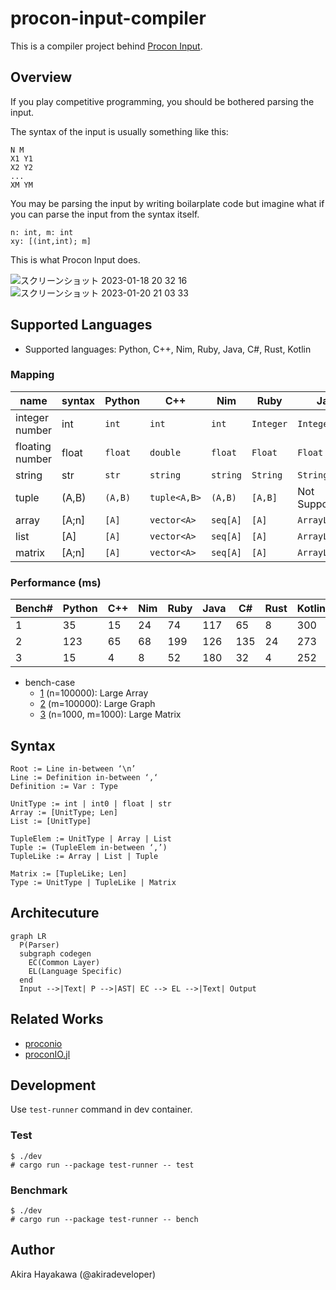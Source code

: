 # procon-input-compiler

This is a compiler project behind [Procon Input](https://akiradeveloper.github.io/procon-input/).

## Overview

If you play competitive programming,
you should be bothered parsing the input.

The syntax of the input is usually something like this:

```
N M
X1 Y1
X2 Y2
...
XM YM
```

You may be parsing the input by writing boilarplate code but
imagine what if you can parse the input from the syntax itself.

```
n: int, m: int
xy: [(int,int); m]
```

This is what Procon Input does.


![スクリーンショット 2023-01-18 20 32 16](https://user-images.githubusercontent.com/785824/213160943-deb3fd95-5fe4-4dfa-9185-4403efeb10d3.png)
![スクリーンショット 2023-01-20 21 03 33](https://user-images.githubusercontent.com/785824/213690840-7bd3c1b3-7754-4769-a08b-b73a3f623654.png)


## Supported Languages

- Supported languages: Python, C++, Nim, Ruby, Java, C#, Rust, Kotlin

### Mapping

|name | syntax | Python | C++ | Nim | Ruby | Java | C# | Rust | Kotlin |
|-|-|-|-|-|-|-|-|-|-|
|integer number|int|`int`|`int`|`int`|`Integer`|`Integer`|`int`|`i32`|`Int`|
|floating number|float|`float`|`double`|`float`|`Float`|`Float`|`double`|`f64`|`Double`|
|string|str|`str`|`string`|`string`|`String`|`String`|`string`|`String`|`String`|
|tuple|(A,B)|`(A,B)`|`tuple<A,B>`|`(A,B)`|`[A,B]`|Not Supported|`ValueTuple<A,B>`|`(A,B)`|Not Supported|
|array|[A;n]|`[A]`|`vector<A>`|`seq[A]`|`[A]`|`ArrayList<A>`|`List<A>`|`Vec<A>`|`ArrayList<A>`|
|list|[A]|`[A]`|`vector<A>`|`seq[A]`|`[A]`|`ArrayList<A>`|`List<A>`|`Vec<A>`|`ArrayList<A>`|
|matrix|[A;n]|`[A]`|`vector<A>`|`seq[A]`|`[A]`|`ArrayList<A>`|`List<A>`|`Vec<A>`|`ArrayList<A>`|

### Performance (ms)

| Bench# | Python | C++ | Nim | Ruby | Java | C#  | Rust | Kotlin |
|--------|--------|-----|-----|------|------|-----|------|--------|
| 1      | 35     | 15  | 24  | 74   | 117  | 65  | 8    | 300    |
| 2      | 123    | 65  | 68  | 199  | 126  | 135 | 24   | 273    |
| 3      | 15     | 4   | 8   | 52   | 180  | 32  | 4    | 252    |

- bench-case
  - [1](https://github.com/akiradeveloper/procon-input-compiler/blob/master/test-runner/data/bench-case/1/parser) (n=100000): Large Array
  - [2](https://github.com/akiradeveloper/procon-input-compiler/blob/master/test-runner/data/bench-case/2/parser) (m=100000): Large Graph
  - [3](https://github.com/akiradeveloper/procon-input-compiler/blob/master/test-runner/data/bench-case/3/parser) (n=1000, m=1000): Large Matrix

## Syntax

```
Root := Line in-between ‘\n’
Line := Definition in-between ‘,‘
Definition := Var : Type

UnitType := int | int0 | float | str
Array := [UnitType; Len]
List := [UnitType]

TupleElem := UnitType | Array | List
Tuple := (TupleElem in-between ‘,’)
TupleLike := Array | List | Tuple

Matrix := [TupleLike; Len]
Type := UnitType | TupleLike | Matrix
```

## Architecuture

```mermaid
graph LR
  P(Parser)
  subgraph codegen
    EC(Common Layer)
    EL(Language Specific)
  end
  Input -->|Text| P -->|AST| EC --> EL -->|Text| Output
```

## Related Works

- [proconio](https://github.com/statiolake/proconio-rs)
- [proconIO.jl](https://github.com/lucifer1004/ProconIO.jl)

## Development

Use `test-runner` command in dev container.

### Test

```
$ ./dev
# cargo run --package test-runner -- test
```

### Benchmark

```
$ ./dev
# cargo run --package test-runner -- bench
```

## Author

Akira Hayakawa (@akiradeveloper)

